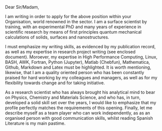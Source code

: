 Dear Sir/Madam,

I am writing in order to apply for the above position within your Organisation, world renowned in the sector. I am a surface scientist by training, with an experimental PhD and many years of experience in scientific research by means of first principles quantum mechanical calculations of solids, surfaces and nanostructures.

I must emphasize my writing skills, as evidenced by my publication record, as well as my expertise in research project writing (see enclosed document). Moroever, my expertise in High Performance Computing, Linux, BASH, AWK, Fortran, Python (Jupyter), Matlab (Chebfun), Mathematica, Github, Markdown and Latex must be highlighted. It is worth mentioning, likewise, that I am a quality oriented person who has been constantly praised for hard working by my colleagues and managers, as well as for my flexibility towards change and for taking initiative.

As a research scientist who has always brought his analytical mind to bear on Physics, Chemistry and Materials Science, and who has, in turn, developed a solid skill set over the years, I would like to emphasize that my profile perfectly matches the requirements of this opening. Finally, let me describe myself as a team player who can work independently, as as an organised person with good communication skills, whilst reading Spanish Literature is my main pastime.
